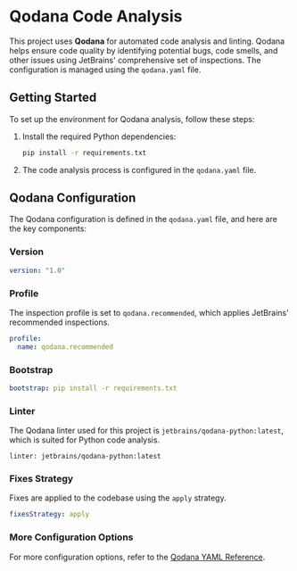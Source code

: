 # Qodana Code Analysis

This project uses **Qodana** for automated code analysis and linting. Qodana helps ensure code quality by identifying potential bugs, code smells, and other issues using JetBrains' comprehensive set of inspections. The configuration is managed using the `qodana.yaml` file.

## Getting Started

To set up the environment for Qodana analysis, follow these steps:

1. Install the required Python dependencies:

    ```bash
    pip install -r requirements.txt
    ```

2. The code analysis process is configured in the `qodana.yaml` file.

## Qodana Configuration

The Qodana configuration is defined in the `qodana.yaml` file, and here are the key components:

### Version

```yaml
version: "1.0"
```

### Profile

The inspection profile is set to `qodana.recommended`, which applies JetBrains' recommended inspections.

```yaml
profile:
  name: qodana.recommended
```

### Bootstrap

```yaml
bootstrap: pip install -r requirements.txt
```

### Linter

The Qodana linter used for this project is `jetbrains/qodana-python:latest`, which is suited for Python code analysis.
```
linter: jetbrains/qodana-python:latest
```

### Fixes Strategy

Fixes are applied to the codebase using the `apply` strategy.

```yaml
fixesStrategy: apply
```

### More Configuration Options

For more configuration options, refer to the [Qodana YAML Reference](https://www.jetbrains.com/help/qodana/qodana-yaml.html).